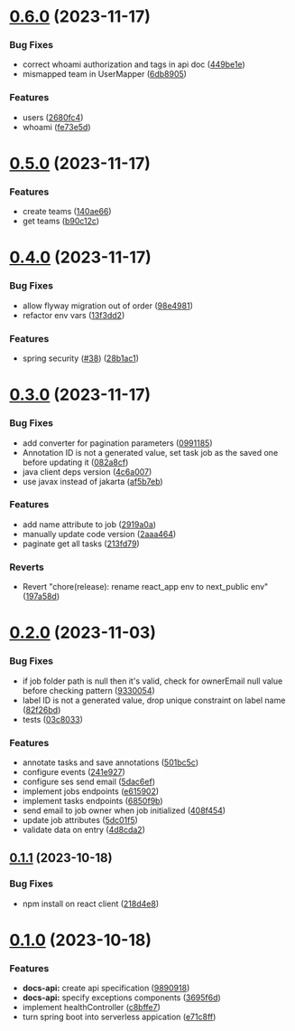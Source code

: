 # [0.6.0](https://github.com/b-partners/bpartners-annotator-api/compare/v0.5.0...v0.6.0) (2023-11-17)


### Bug Fixes

* correct whoami authorization and tags in api doc ([449be1e](https://github.com/b-partners/bpartners-annotator-api/commit/449be1e054efa60d236fe379dd87a1fc5f0242d5))
* mismapped team in UserMapper ([6db8905](https://github.com/b-partners/bpartners-annotator-api/commit/6db89051b7e28dc04d44a6a7ddf57b17fe0befc6))


### Features

* users ([2680fc4](https://github.com/b-partners/bpartners-annotator-api/commit/2680fc44b55f91b3990d1616682df2d1f69ad9b5))
* whoami ([fe73e5d](https://github.com/b-partners/bpartners-annotator-api/commit/fe73e5dc207f51e77e5105f34cc9f1f06199c9fb))



# [0.5.0](https://github.com/b-partners/bpartners-annotator-api/compare/v0.4.0...v0.5.0) (2023-11-17)


### Features

* create teams ([140ae66](https://github.com/b-partners/bpartners-annotator-api/commit/140ae66b89278a260c2e04426193b7fbd863afad))
* get teams ([b90c12c](https://github.com/b-partners/bpartners-annotator-api/commit/b90c12cd5bb8897918024a05dc757d8f315f156c))



# [0.4.0](https://github.com/b-partners/bpartners-annotator-api/compare/v0.3.0...v0.4.0) (2023-11-17)


### Bug Fixes

* allow flyway migration out of order ([98e4981](https://github.com/b-partners/bpartners-annotator-api/commit/98e498177ac6512cc8f059a094b9330f591b4afc))
* refactor env vars ([13f3dd2](https://github.com/b-partners/bpartners-annotator-api/commit/13f3dd2d82acc8624670b8024e94ada2a8a6d972))


### Features

* spring security ([#38](https://github.com/b-partners/bpartners-annotator-api/issues/38)) ([28b1ac1](https://github.com/b-partners/bpartners-annotator-api/commit/28b1ac19158f20b610905384235b0350b886ac68))



# [0.3.0](https://github.com/b-partners/bpartners-annotator-api/compare/v0.2.0...v0.3.0) (2023-11-17)


### Bug Fixes

* add converter for pagination parameters ([0991185](https://github.com/b-partners/bpartners-annotator-api/commit/09911858eaab24e1517b26d43d2a8f89b92144e1))
* Annotation ID is not a generated value, set task job as the saved one before updating it ([082a8cf](https://github.com/b-partners/bpartners-annotator-api/commit/082a8cfb19a92882669987cdbb901f3800f2bd16))
* java client deps version ([4c6a007](https://github.com/b-partners/bpartners-annotator-api/commit/4c6a007c64b223e2187a7c618ebb02a57ee656a9))
* use javax instead of jakarta ([af5b7eb](https://github.com/b-partners/bpartners-annotator-api/commit/af5b7ebdc2a5fa4aaae9c7bda0330c050f9405e9))


### Features

* add name attribute to job ([2919a0a](https://github.com/b-partners/bpartners-annotator-api/commit/2919a0a0defb94c8891100606779ccbe48a1feb5))
* manually update code version ([2aaa464](https://github.com/b-partners/bpartners-annotator-api/commit/2aaa464de4a839a5c9890d2bf8455b811fc0fd20))
* paginate get all tasks ([213fd79](https://github.com/b-partners/bpartners-annotator-api/commit/213fd796aeca076147a2364ed6402375cc79a016))


### Reverts

* Revert "chore(release): rename react_app env to next_public env" ([197a58d](https://github.com/b-partners/bpartners-annotator-api/commit/197a58d8e820a70155ae3913097c86b6c72b1f28))



# [0.2.0](https://github.com/b-partners/bpartners-annotator-api/compare/v0.1.1...v0.2.0) (2023-11-03)


### Bug Fixes

* if job folder path is null then it's valid, check for ownerEmail null value before checking pattern ([9330054](https://github.com/b-partners/bpartners-annotator-api/commit/93300540571e13a0e92d436339bf1563f985f705))
* label ID is not a generated value, drop unique constraint on label name ([82f26bd](https://github.com/b-partners/bpartners-annotator-api/commit/82f26bd3de8acf0ce535bca52f3087b6291a18e5))
* tests ([03c8033](https://github.com/b-partners/bpartners-annotator-api/commit/03c8033c498b238154d762d3fab70f13496fd85c))


### Features

* annotate tasks and save annotations ([501bc5c](https://github.com/b-partners/bpartners-annotator-api/commit/501bc5cff374c088ad81ab9d543d907848c259ec))
* configure events ([241e927](https://github.com/b-partners/bpartners-annotator-api/commit/241e9277b9a007478adb4c060f1b095329a8ca6c))
* configure ses send email ([5dac6ef](https://github.com/b-partners/bpartners-annotator-api/commit/5dac6ef5218e9444423752fdef839bbaa36bea8f))
* implement jobs endpoints ([e615902](https://github.com/b-partners/bpartners-annotator-api/commit/e615902123fa777f766efc09ca84a23b503cbac3))
* implement tasks endpoints ([6850f9b](https://github.com/b-partners/bpartners-annotator-api/commit/6850f9b764db0c6530dded1c573a9f4e44f68e55))
* send email to job owner when job initialized ([408f454](https://github.com/b-partners/bpartners-annotator-api/commit/408f454a88526e41d22923cf59f25bbc803005f6))
* update job attributes ([5dc01f5](https://github.com/b-partners/bpartners-annotator-api/commit/5dc01f567270aa393494823d2889129abe4baafb))
* validate data on entry ([4d8cda2](https://github.com/b-partners/bpartners-annotator-api/commit/4d8cda26d4da222d0225956ed40caa328e3a40f1))



## [0.1.1](https://github.com/b-partners/bpartners-annotator-api/compare/v0.1.0...v0.1.1) (2023-10-18)


### Bug Fixes

* npm install on react client ([218d4e8](https://github.com/b-partners/bpartners-annotator-api/commit/218d4e85c72b8359fd376e969412a92be9c73abb))



# [0.1.0](https://github.com/b-partners/bpartners-annotator-api/compare/c8bffe77f83466cdc066fb6e71ec3ee1f948249a...v0.1.0) (2023-10-18)


### Features

* **docs-api:** create api specification ([9890918](https://github.com/b-partners/bpartners-annotator-api/commit/98909182742feb18d282b9e70e9e5b2d32269759))
* **docs-api:** specify exceptions components ([3695f6d](https://github.com/b-partners/bpartners-annotator-api/commit/3695f6d58661d447cb3d16098e8c0cc9ac9bbffd))
* implement healthController ([c8bffe7](https://github.com/b-partners/bpartners-annotator-api/commit/c8bffe77f83466cdc066fb6e71ec3ee1f948249a))
* turn spring boot into serverless appication ([e71c8ff](https://github.com/b-partners/bpartners-annotator-api/commit/e71c8ff6485fe539bc491f38a40fc8d471a85eea))



